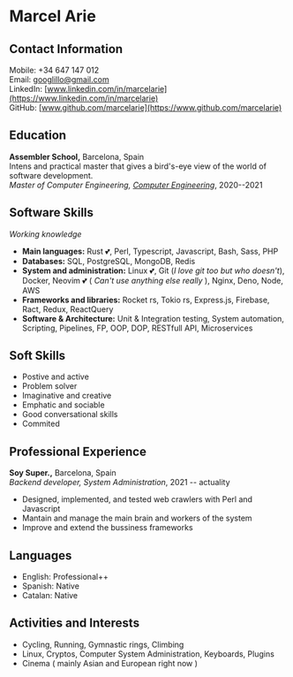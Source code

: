 # Marcel Arie

## Contact Information

Mobile: +34 647 147 012  
Email: [googlillo@gmail.com](mailto:googlillo@gmail.com)  
LinkedIn:
[www.linkedin.com/in/marcelarie](https://www.linkedin.com/in/marcelarie)  
GitHub: [www.github.com/marcelarie](https://www.github.com/marcelarie)

## Education

**Assembler School,** Barcelona, Spain  
Intens and practical master that gives a bird's-eye view of the world of
software development.<br> _Master of Computer Engineering,
[Computer Engineering](https://en.assemblerschool.com/home/full-stack-developer-program)_,
2020--2021

## Software Skills

_Working knowledge_

-   **Main languages:** Rust 💕, Perl, Typescript, Javascript, Bash, Sass, PHP
-   **Databases:** SQL, PostgreSQL, MongoDB, Redis
-   **System and administration:** Linux 💕, Git (_I love git too but who
    doesn't_), Docker, Neovim 💕 ( _Can't use anything else really_ ), Nginx,
    Deno, Node, AWS
-   **Frameworks and libraries:** Rocket rs, Tokio rs, Express.js, Firebase,
    Ract, Redux, ReactQuery
-   **Software & Architecture:** Unit & Integration testing, System automation,
    Scripting, Pipelines, FP, OOP, DOP, RESTfull API, Microservices

## Soft Skills

-   Postive and active
-   Problem solver
-   Imaginative and creative
-   Emphatic and sociable
-   Good conversational skills
-   Commited

## Professional Experience

**Soy Super.,** Barcelona, Spain  
_Backend developer, System Administration_, 2021 -- actuality

-   Designed, implemented, and tested web crawlers with Perl and Javascript
-   Mantain and manage the main brain and workers of the system
-   Improve and extend the bussiness frameworks

## Languages

-   English: Professional++
-   Spanish: Native
-   Catalan: Native

## Activities and Interests

-   Cycling, Running, Gymnastic rings, Climbing
-   Linux, Cryptos, Computer System Administration, Keyboards, Plugins
-   Cinema ( mainly Asian and European right now )
